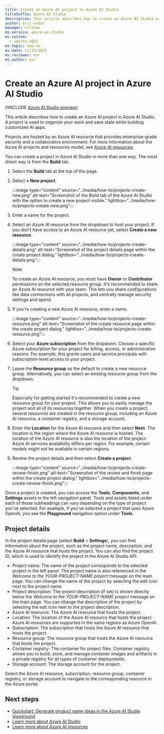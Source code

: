```yaml
---
title: Create an Azure AI project in Azure AI Studio
titleSuffix: Azure AI Studio
description: This article describes how to create an Azure AI Studio project.
author: eric-urban
manager: nitinme
ms.service: azure-ai-studio
ms.custom:
  - ignite-2023
ms.topic: how-to
ms.date: 11/15/2023
ms.reviewer: eur
ms.author: eur
---
```


# Create an Azure AI project in Azure AI Studio

[!INCLUDE [Azure AI Studio preview](../includes/preview-ai-studio.md)]

This article describes how to create an Azure AI project in Azure AI Studio. A project is used to organize your work and save state while building customized AI apps. 

Projects are hosted by an Azure AI resource that provides enterprise-grade security and a collaborative environment. For more information about the Azure AI projects and resources model, see [Azure AI resources](../concepts/ai-resources.md).

You can create a project in Azure AI Studio in more than one way. The most direct way is from the **Build** tab.
1. Select the **Build** tab at the top of the page.
1. Select **+ New project**.

    :::image type="content" source="../media/how-to/projects-create-new.png" alt-text="Screenshot of the Build tab of the Azure AI Studio with the option to create a new project visible." lightbox="../media/how-to/projects-create-new.png":::

1. Enter a name for the project.
1. Select an Azure AI resource from the dropdown to host your project. If you don't have access to an Azure AI resource yet, select **Create a new resource**.

    :::image type="content" source="../media/how-to/projects-create-details.png" alt-text="Screenshot of the project details page within the create project dialog." lightbox="../media/how-to/projects-create-details.png":::

    > [!NOTE]
    > To create an Azure AI resource, you must have **Owner** or **Contributor** permissions on the selected resource group. It's recommended to share an Azure AI resource with your team. This lets you share configurations like data connections with all projects, and centrally manage security settings and spend.

1. If you're creating a new Azure AI resource, enter a name.

    :::image type="content" source="../media/how-to/projects-create-resource.png" alt-text="Screenshot of the create resource page within the create project dialog." lightbox="../media/how-to/projects-create-resource.png":::

1. Select your **Azure subscription** from the dropdown. Choose a specific Azure subscription for your project for billing, access, or administrative reasons. For example, this grants users and service principals with subscription-level access to your project.

1. Leave the **Resource group** as the default to create a new resource group. Alternatively, you can select an existing resource group from the dropdown.

    > [!TIP]
    > Especially for getting started it's recommended to create a new resource group for your project. This allows you to easily manage the project and all of its resources together. When you create a project, several resources are created in the resource group, including an Azure AI resource, a container registry, and a storage account.

1. Enter the **Location** for the Azure AI resource and then select **Next**. The location is the region where the Azure AI resource is hosted. The location of the Azure AI resource is also the location of the project. Azure AI services availability differs per region. For example, certain models might not be available in certain regions.
1. Review the project details and then select **Create a project**. 

    :::image type="content" source="../media/how-to/projects-create-review-finish.png" alt-text="Screenshot of the review and finish page within the create project dialog." lightbox="../media/how-to/projects-create-review-finish.png":::

Once a project is created, you can access the **Tools**, **Components**, and **Settings** assets in the left navigation panel. Tools and assets listed under each of those subheadings can vary depending on the type of project you've selected. For example, if you've selected a project that uses Azure OpenAI, you see the **Playground** navigation option under **Tools**. 

## Project details

In the project details page (select **Build** > **Settings**), you can find information about the project, such as the project name, description, and the Azure AI resource that hosts the project. You can also find the project ID, which is used to identify the project in the Azure AI Studio API.

- Project name: The name of the project corresponds to the selected project in the left panel. The project name is also referenced in the *Welcome to the YOUR-PROJECT-NAME project* message on the main page. You can change the name of the project by selecting the edit icon next to the project name.
- Project description: The project description (if set) is shown directly below the *Welcome to the YOUR-PROJECT-NAME project* message on the main page. You can change the description of the project by selecting the edit icon next to the project description.
- Azure AI resource: The Azure AI resource that hosts the project. 
- Location: The location of the Azure AI resource that hosts the project. Azure AI resources are supported in the same regions as Azure OpenAI. 
- Subscription: The subscription that hosts the Azure AI resource that hosts the project.
- Resource group: The resource group that hosts the Azure AI resource that hosts the project.
- Container registry: The container for project files. Container registry allows you to build, store, and manage container images and artifacts in a private registry for all types of container deployments.
- Storage account: The storage account for the project.

Select the Azure AI resource, subscription, resource group, container registry, or storage account to navigate to the corresponding resource in the Azure portal.

## Next steps

- [Quickstart: Generate product name ideas in the Azure AI Studio playground](../quickstarts/playground-completions.md)
- [Learn more about Azure AI Studio](../what-is-ai-studio.md)
- [Learn more about Azure AI resources](../concepts/ai-resources.md)
